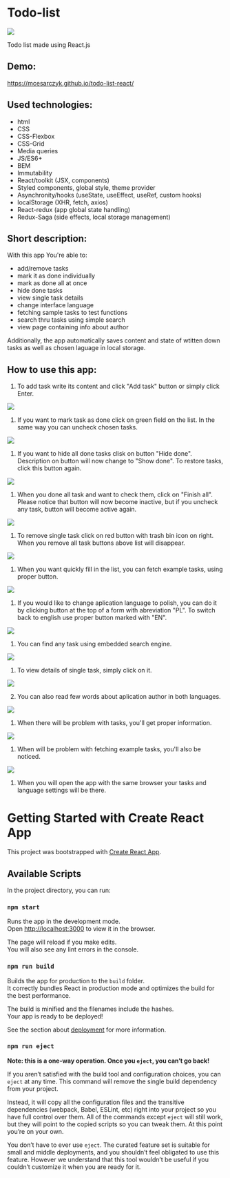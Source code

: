 # Todo-list

<img src="./public/ogImage.jpg" />

Todo list made using React.js

## Demo:

https://mcesarczyk.github.io/todo-list-react/

## Used technologies:
- html
- CSS
- CSS-Flexbox
- CSS-Grid
- Media queries
- JS/ES6+
- BEM
- Immutability
- React/toolkit (JSX, components)
- Styled components, global style, theme provider
- Asynchronity/hooks (useState, useEffect, useRef, custom hooks)
- localStorage (XHR, fetch, axios)
- React-redux (app global state handling)
- Redux-Saga (side effects, local storage management)

## Short description:
With this app You're able to:
- add/remove tasks
- mark it as done individually
- mark as done all at once
- hide done tasks
- view single task details
- change interface language
- fetching sample tasks to test functions
- search thru tasks using simple search
- view page containing info about author

Additionally, the app automatically saves content and state of wtitten down tasks as well as chosen laguage in local storage.

## How to use this app:

1. To add task write its content and click "Add task" button or simply click Enter.
<img src="./src/images/addingNewTasks.gif" />

1. If you want to mark task as done click on green field on the list. In the same way you can uncheck chosen tasks.
<img src="./src/images/markingTaskDone.gif" />

1. If you want to hide all done tasks clisk on button "Hide done". Description on button will now change to "Show done". To restore tasks, click this button again.
<img src="./src/images/togglingVisibilityOfDoneTasks.gif" />

1. When you done all task and want to check them, click on "Finish all". Please notice that button will now become inactive, but if you uncheck any task, button will become active again.
<img src="./src/images/markingAllDone.gif" />

1. To remove single task click on red button with trash bin icon on right. When you remove all task buttons above list will disappear.
<img src="./src/images/deletingSingleTasks.gif" />

1. When you want quickly fill in the list, you can fetch example tasks, using proper button.
<img src="./src/images/addingSampleTasks.gif" >

1. If you would like to change aplication language to polish, you can do it by clicking button at the top of a form with abreviation "PL". To switch back to english use proper button marked with "EN".
<img src="./src/images/changingLanguage.gif" />

1. You can find any task using embedded search engine.
<img src="./src/images/filteringTasks.gif" >

1. To view details of single task, simply click on it.
<img src="./src/images/viewingSingleTasks.gif" >

2. You can also read few words about aplication author in both languages.
<img src="./src/images/viewingAuthorPage.gif" >

1. When there will be problem with tasks, you'll get proper information.
<img src="./src/images/failureTasksHandling.gif" >

1. When will be problem with fetching example tasks, you'll also be noticed.
<img src="./src/images/failureFetchHandling.gif" >

1. When you will open the app with the same browser your tasks and language settings will be there.


# Getting Started with Create React App

This project was bootstrapped with [Create React App](https://github.com/facebook/create-react-app).

## Available Scripts

In the project directory, you can run:

### `npm start`

Runs the app in the development mode.\
Open [http://localhost:3000](http://localhost:3000) to view it in the browser.

The page will reload if you make edits.\
You will also see any lint errors in the console.

### `npm run build`

Builds the app for production to the `build` folder.\
It correctly bundles React in production mode and optimizes the build for the best performance.

The build is minified and the filenames include the hashes.\
Your app is ready to be deployed!

See the section about [deployment](https://facebook.github.io/create-react-app/docs/deployment) for more information.

### `npm run eject`

**Note: this is a one-way operation. Once you `eject`, you can’t go back!**

If you aren’t satisfied with the build tool and configuration choices, you can `eject` at any time. This command will remove the single build dependency from your project.

Instead, it will copy all the configuration files and the transitive dependencies (webpack, Babel, ESLint, etc) right into your project so you have full control over them. All of the commands except `eject` will still work, but they will point to the copied scripts so you can tweak them. At this point you’re on your own.

You don’t have to ever use `eject`. The curated feature set is suitable for small and middle deployments, and you shouldn’t feel obligated to use this feature. However we understand that this tool wouldn’t be useful if you couldn’t customize it when you are ready for it.
